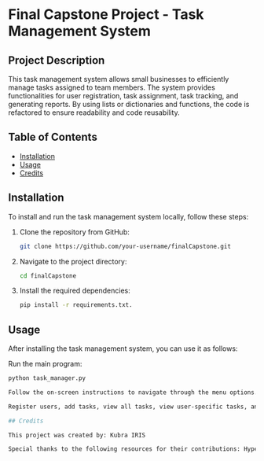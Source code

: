# Final Capstone Project - Task Management System

## Project Description

This task management system allows small businesses to efficiently manage tasks assigned to team members. The system provides functionalities for user registration, task assignment, task tracking, and generating reports. By using lists or dictionaries and functions, the code is refactored to ensure readability and code reusability.

## Table of Contents

- [Installation](#installation)
- [Usage](#usage)
- [Credits](#credits)

## Installation

To install and run the task management system locally, follow these steps:

1. Clone the repository from GitHub:

   ```bash
   git clone https://github.com/your-username/finalCapstone.git

2. Navigate to the project directory:

   ```bash
   cd finalCapstone
   
3. Install the required dependencies:

   ```bash
   pip install -r requirements.txt. 

## Usage

After installing the task management system, you can use it as follows:

Run the main program:

   ```bash
   python task_manager.py
   
Follow the on-screen instructions to navigate through the menu options.

Register users, add tasks, view all tasks, view user-specific tasks, and generate reports as needed.

## Credits

This project was created by: Kubra IRIS 

Special thanks to the following resources for their contributions: HyperionDev.team
